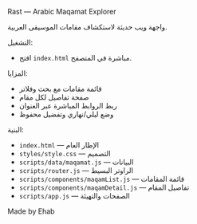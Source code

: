 Rast — Arabic Maqamat Explorer

واجهة ويب حديثة لاستكشاف مقامات الموسيقى العربية.

التشغيل:
- افتح `index.html` مباشرة في المتصفح.

المزايا:
- قائمة مقامات مع بحث وفلاتر
- صفحة تفاصيل لكل مقام
- ربط الروابط المباشرة عبر العنوان
- وضع ليلي/نهاري وتفضيل محفوظ

البنية:
- `index.html` — الإطار العام
- `styles/style.css` — التصميم
- `scripts/data/maqamat.js` — البيانات
- `scripts/router.js` — الراوتر البسيط
- `scripts/components/maqamList.js` — قائمة المقامات
- `scripts/components/maqamDetail.js` — تفاصيل المقام
- `scripts/app.js` — الصفحات والتهيئة

Made by Ehab

